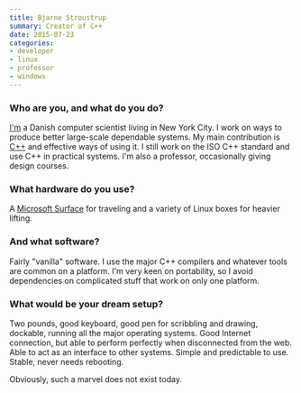 ```yaml
---
title: Bjarne Stroustrup
summary: Creator of C++
date: 2015-07-23
categories:
- developer
- linux
- professor
- windows
---
```


### Who are you, and what do you do?

[I'm](http://www.stroustrup.com/ "Bjarne's website.") a Danish computer scientist living in New York City. I work on ways to produce better large-scale dependable systems. My main contribution is [C++][c-plusplus] and effective ways of using it. I still work on the ISO C++ standard and use C++ in practical systems. I'm also a professor, occasionally giving design courses.

### What hardware do you use?

A [Microsoft Surface][surface-pro-3] for traveling and a variety of Linux boxes for heavier lifting.

### And what software?

Fairly "vanilla" software. I use the major C++ compilers and whatever tools are common on a platform. I'm very keen on portability, so I avoid dependencies on complicated stuff that work on only one platform.

### What would be your dream setup?

Two pounds, good keyboard, good pen for scribbling and drawing, dockable, running all the major operating systems. Good Internet connection, but able to perform perfectly when disconnected from the web. Able to act as an interface to other systems. Simple and predictable to use. Stable, never needs rebooting.

Obviously, such a marvel does not exist today.

[c-plusplus]: https://en.wikipedia.org/wiki/C%2B%2B "A compiled programming language."
[surface-pro-3]: https://en.wikipedia.org/wiki/Microsoft_Surface_Pro_3 "A 12 inch Windows 8.1 Pro tablet."
